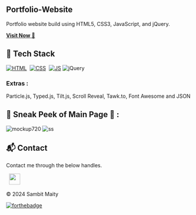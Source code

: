 ## Portfolio-Website
Portfolio website build using HTML5, CSS3, JavaScript, and jQuery.

<a href="(https://sambitmaity.netlify.app/)" target="_blank">**Visit Now** 🚀</a>


## 📌 Tech Stack
[![HTML](https://img.shields.io/badge/html5%20-%23E34F26.svg?&style=for-the-badge&logo=html5&logoColor=white)](https://github.com/jigar-sable/Portfolio-Website/search?l=html)&nbsp;
[![CSS](https://img.shields.io/badge/css3%20-%231572B6.svg?&style=for-the-badge&logo=css3&logoColor=white)](https://github.com/jigar-sable/Portfolio-Website/search?l=css)&nbsp;
[![JS](https://img.shields.io/badge/javascript%20-%23323330.svg?&style=for-the-badge&logo=javascript&logoColor=%23F7DF1E)](https://github.com/jigar-sable/Portfolio-Website/search?l=javascript)
<img alt="jQuery" src="https://img.shields.io/badge/jquery-%230769AD.svg?style=for-the-badge&logo=jquery&logoColor=white"/>

### Extras : 
Particle.js, Typed.js, Tilt.js, Scroll Reveal, Tawk.to, Font Awesome and JSON

## 📌 Sneak Peek of Main Page 🙈 :
![mockup720](https://user-images.githubusercontent.com/64949957/124947013-1f682080-e02d-11eb-977e-df3bbd4fa838.png)
![ss]([https://user-images.githubusercontent.com/64949957/159113640-d92665a8-f614-42b3-8456-66b97fc2e651.png](https://drive.google.com/file/d/1ZI8fF0sdrD6KBQV1lA6XIVs5-iycsIJ7/view?usp=drive_link))


<h2>📬 Contact</h2>


Contact me through the below handles.

&nbsp;&nbsp;<a href="https://www.linkedin.com/in/sambitmaity/"><img src="https://www.felberpr.com/wp-content/uploads/linkedin-logo.png" width="30"></img></a>

© 2024 Sambit Maity

[![forthebadge](https://forthebadge.com/images/badges/built-with-love.svg)](https://forthebadge.com)
